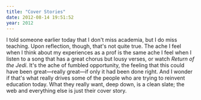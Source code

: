 ```yaml
---
title: "Cover Stories"
date: 2012-08-14 19:51:52
year: 2012
---
```

I told someone earlier today that I don't miss academia, but I do miss teaching. Upon reflection, though, that's not quite true. The ache I feel when I think about my experiences as a prof is the same ache I feel when I listen to a song that has a great chorus but lousy verses, or watch <em>Return of the Jedi</em>. It's the ache of fumbled opportunity, the feeling that this could have been great&mdash;really great&mdash;if only it had been done right. And I wonder if that's what really drives some of the people who are trying to reinvent education today. What they really want, deep down, is a clean slate; the web and everything else is just their cover story.
